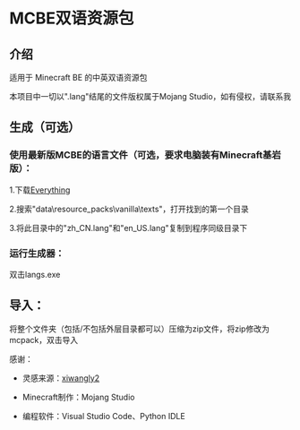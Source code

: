 # MCBE双语资源包

## 介绍

适用于 Minecraft BE 的中英双语资源包

本项目中一切以".lang"结尾的文件版权属于Mojang Studio，如有侵权，请联系我

## 生成（可选）

### 使用最新版MCBE的语言文件（可选，要求电脑装有Minecraft基岩版）：

1.下载[Everything](https://www.voidtools.com/zh-cn/)

2.搜索"data\resource_packs\vanilla\texts"，打开找到的第一个目录

3.将此目录中的"zh_CN.lang"和"en_US.lang"复制到程序同级目录下

### 运行生成器：

双击langs.exe

## 导入：

将整个文件夹（包括/不包括外层目录都可以）压缩为zip文件，将zip修改为mcpack，双击导入

感谢：

- 灵感来源：[xiwangly2](https://github.com/xiwangly2)

- Minecraft制作：Mojang Studio

- 编程软件：Visual Studio Code、Python IDLE